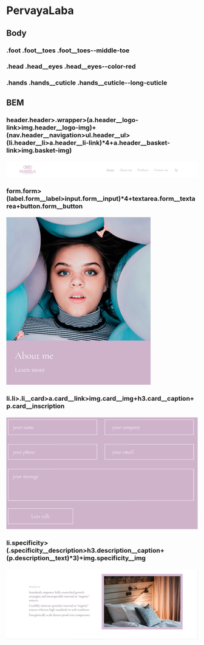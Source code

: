 # PervayaLaba

## Body

### .foot .foot__toes .foot__toes--middle-toe
### .head .head__eyes .head__eyes--color-red
### .hands .hands__cuticle .hands__cuticle--long-cuticle

## BEM

### header.header>.wrapper>(a.header__logo-link>img.header__logo-img)+(nav.header__navigation>ul.header__ul>(li.header__li>a.header__li-link)*4+a.header__basket-link>img.basket-img)
#### ![Header](/img/1.png)

### form.form>(label.form__label>input.form__input)*4+textarea.form__textarea+button.form__button
#### ![Header](/img/2.png)
### li.li>.li__card>a.card__link>img.card__img+h3.card__caption+p.card__inscription
#### ![Header](/img/3.png)
### li.specificity>(.specificity__description>h3.description__caption+(p.description__text)*3)+img.specificity__img
#### ![Header](/img/4.png)